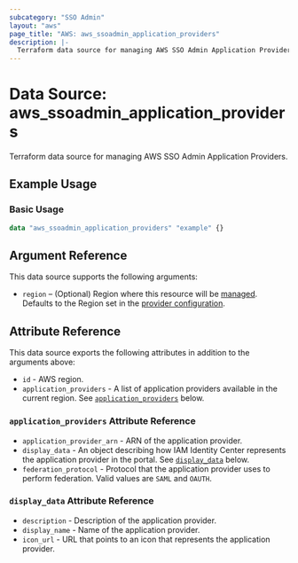 ```yaml
---
subcategory: "SSO Admin"
layout: "aws"
page_title: "AWS: aws_ssoadmin_application_providers"
description: |-
  Terraform data source for managing AWS SSO Admin Application Providers.
---
```


# Data Source: aws_ssoadmin_application_providers

Terraform data source for managing AWS SSO Admin Application Providers.

## Example Usage

### Basic Usage

```terraform
data "aws_ssoadmin_application_providers" "example" {}
```

## Argument Reference

This data source supports the following arguments:

* `region` – (Optional) Region where this resource will be [managed](https://docs.aws.amazon.com/general/latest/gr/rande.html#regional-endpoints). Defaults to the Region set in the [provider configuration](https://registry.terraform.io/providers/hashicorp/aws/latest/docs#aws-configuration-reference).

## Attribute Reference

This data source exports the following attributes in addition to the arguments above:

* `id` - AWS region.
* `application_providers` - A list of application providers available in the current region. See [`application_providers`](#application_providers-attribute-reference) below.

### `application_providers` Attribute Reference

* `application_provider_arn` - ARN of the application provider.
* `display_data` - An object describing how IAM Identity Center represents the application provider in the portal. See [`display_data`](#display_data-attribute-reference) below.
* `federation_protocol` - Protocol that the application provider uses to perform federation. Valid values are `SAML` and `OAUTH`.

### `display_data` Attribute Reference

* `description` - Description of the application provider.
* `display_name` - Name of the application provider.
* `icon_url` - URL that points to an icon that represents the application provider.
